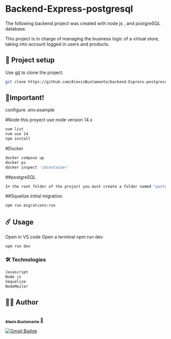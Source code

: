 # Backend-Express-postgresql
#### 
The following backend project was created with node js , and postgreSQL database.

This project is in charge of managing the business logic of a virtual store, taking into account logged in users and products.

## 🚀 Project setup
Use [git](https://git-scm.com/) to clone the project.

```bash
git clone https://github.com/AlexisBustamante/backend-Express-postgresql
```
## 🤚Important!
configure .env.example

#Node
this proyect use node version 14.x
```bash
nvm list
nvm use 14
npm install
```
#Docker
```bash
docker compose up
docker ps
docker inspect 'idcontainer'
```

##postgreSQL
```bash
In the root folder of the project you must create a folder named "postgres_data" for use with docker
```

##Squelize 
initial migration.
```bash
npm run migrations:run
```

## ☄️ Usage
Open in VS code
Open a terminal
npm run dev
```bash
npm run dev
```
### 🛠️ Technologies

```bash
Javascript
Node js
Sequelize
NodeMailer

```


## 👷‍♂️ Author
<a href="https://github.com/AlexisBustamante">
 <br />
 <sub><b>Alexis Bustamante</b></sub></a> <a href="https://github.com/AlexisBustamante" title="Github">🚀</a>

[![Gmail Badge](https://img.shields.io/badge/-Alexisbustamantecisternas@gmail.com-c14438?style=flat-square&logo=Gmail&logoColor=white&link=mailto:joabsonlg918@gmail.com)](mailto:Alexisbustamantecisternas@gmail.com)
